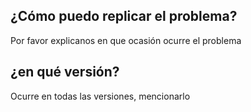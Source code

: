 ## ¿Cómo puedo replicar el problema?
Por favor explicanos en que ocasión ocurre el problema
## ¿en qué versión?
Ocurre en todas las versiones, mencionarlo
